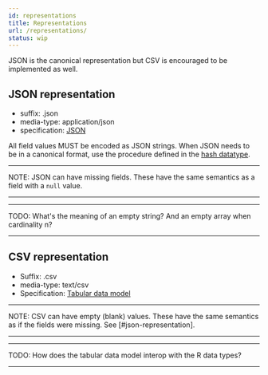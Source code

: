 ```yaml
---
id: representations
title: Representations
url: /representations/
status: wip
---
```


JSON is the canonical representation but CSV is encouraged to be implemented
as well.

## JSON representation

* suffix: .json
* media-type: application/json
* specification: [JSON](@rfc8259)

All field values MUST be encoded as JSON strings. When JSON needs to be in a
canonical format, use the procedure defined in the [hash
datatype](/datatypes/hash/).

***
NOTE: JSON can have missing fields. These have the same semantics as a field
with a `null` value.
***

***
TODO: What's the meaning of an empty string? And an empty array when
cardinality n?
***


## CSV representation

* Suffix: .csv
* media-type: text/csv
* Specification: [Tabular data model](@tabular-data-model)

***
NOTE: CSV can have empty (blank) values. These have the same semantics as if
the fields were missing. See [#json-representation].
***

***
TODO: How does the tabular data model interop with the R data types?
***
